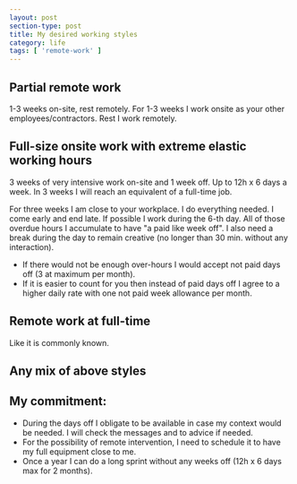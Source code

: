 ```yaml
---
layout: post
section-type: post
title: My desired working styles
category: life
tags: [ 'remote-work' ]
---
```


## Partial remote work
1-3 weeks on-site, rest remotely. For 1-3 weeks I work onsite as your other employees/contractors. Rest I work remotely.

## Full-size onsite work with extreme elastic working hours
3 weeks of very intensive work on-site and 1 week off. Up to 12h x 6 days a week. In 3 weeks I will reach an equivalent of a full-time job.

For three weeks I am close to your workplace. I do everything needed. I come early and end late. If possible I work during the 6-th day. All of those overdue hours I accumulate to have "a paid like week off". I also need a break during the day to remain creative (no longer than 30 min. without any interaction).

- If there would not be enough over-hours I would accept not paid days off (3 at maximum per month). 
- If it is easier to count for you then instead of paid days off I agree to a higher daily rate with one not paid week allowance per month.

## Remote work at full-time
Like it is commonly known.

## Any mix of above styles

## My commitment:
- During the days off I obligate to be available in case my context would be needed. I will check the messages and to advice if needed.
- For the possibility of remote intervention, I need to schedule it to have my full equipment close to me.
- Once a year I can do a long sprint without any weeks off (12h x 6 days max for 2 months).
